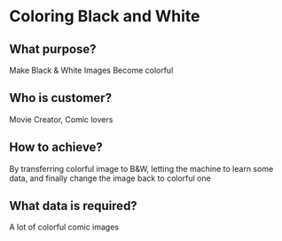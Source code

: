 # Coloring Black and White 
## What purpose?
Make Black & White Images Become colorful
## Who is customer?
Movie Creator, Comic lovers
## How to achieve?
By transferring colorful image to B&W, letting the machine to learn some data, and finally change the image back to colorful one
## What data is required?
A lot of colorful comic images
